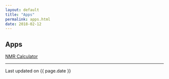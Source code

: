```yaml
---
layout: default
title: "Apps"
permalink: apps.html
date: 2018-02-12
---
```


## Apps

[NMR Calculator](https://github.com/jaeseung16/NMRCalculator.git)

---
Last updated on {{ page.date }}
